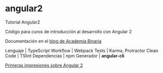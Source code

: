 # angular2
Tutorial Angular2 

Código para curos de introducción al desarrollo con Angular 2

Documentación en el [blog de Academia Binaria](http://academia-binaria.com/tag/angular2/)


Lenguaje     | TypeScript
Workflow     | Webpack
Tests        | Karma, Protractor
Clean Code   | TSlint
Dependencias | npm
Generador    | **angular-cli**


[Primeras impresiones sobre Angular 2](http://academia-binaria.com/angular2-primeras-impresiones/)
